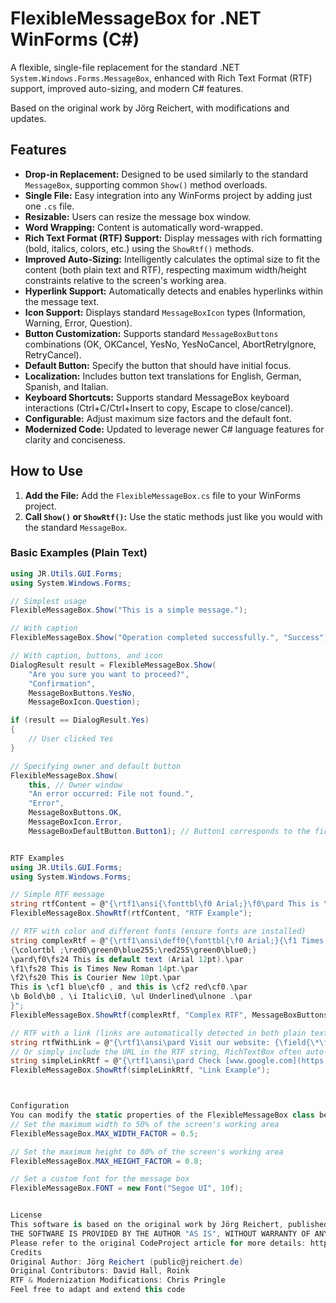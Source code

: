 # FlexibleMessageBox for .NET WinForms (C#)

A flexible, single-file replacement for the standard .NET `System.Windows.Forms.MessageBox`, enhanced with Rich Text Format (RTF) support, improved auto-sizing, and modern C# features.

Based on the original work by Jörg Reichert, with modifications and updates.

## Features

* **Drop-in Replacement:** Designed to be used similarly to the standard `MessageBox`, supporting common `Show()` method overloads.
* **Single File:** Easy integration into any WinForms project by adding just one `.cs` file.
* **Resizable:** Users can resize the message box window.
* **Word Wrapping:** Content is automatically word-wrapped.
* **Rich Text Format (RTF) Support:** Display messages with rich formatting (bold, italics, colors, etc.) using the `ShowRtf()` methods.
* **Improved Auto-Sizing:** Intelligently calculates the optimal size to fit the content (both plain text and RTF), respecting maximum width/height constraints relative to the screen's working area.
* **Hyperlink Support:** Automatically detects and enables hyperlinks within the message text.
* **Icon Support:** Displays standard `MessageBoxIcon` types (Information, Warning, Error, Question).
* **Button Customization:** Supports standard `MessageBoxButtons` combinations (OK, OKCancel, YesNo, YesNoCancel, AbortRetryIgnore, RetryCancel).
* **Default Button:** Specify the button that should have initial focus.
* **Localization:** Includes button text translations for English, German, Spanish, and Italian.
* **Keyboard Shortcuts:** Supports standard MessageBox keyboard interactions (Ctrl+C/Ctrl+Insert to copy, Escape to close/cancel).
* **Configurable:** Adjust maximum size factors and the default font.
* **Modernized Code:** Updated to leverage newer C# language features for clarity and conciseness.

## How to Use

1.  **Add the File:** Add the `FlexibleMessageBox.cs` file to your WinForms project.
2.  **Call `Show()` or `ShowRtf()`:** Use the static methods just like you would with the standard `MessageBox`.

### Basic Examples (Plain Text)

```csharp
using JR.Utils.GUI.Forms;
using System.Windows.Forms;

// Simplest usage
FlexibleMessageBox.Show("This is a simple message.");

// With caption
FlexibleMessageBox.Show("Operation completed successfully.", "Success");

// With caption, buttons, and icon
DialogResult result = FlexibleMessageBox.Show(
    "Are you sure you want to proceed?",
    "Confirmation",
    MessageBoxButtons.YesNo,
    MessageBoxIcon.Question);

if (result == DialogResult.Yes)
{
    // User clicked Yes
}

// Specifying owner and default button
FlexibleMessageBox.Show(
    this, // Owner window
    "An error occurred: File not found.",
    "Error",
    MessageBoxButtons.OK,
    MessageBoxIcon.Error,
    MessageBoxDefaultButton.Button1); // Button1 corresponds to the first button (e.g., OK)


RTF Examples
using JR.Utils.GUI.Forms;
using System.Windows.Forms;

// Simple RTF message
string rtfContent = @"{\rtf1\ansi{\fonttbl\f0 Arial;}\f0\pard This is \b bold\b0, this is \i italic\i0.}";
FlexibleMessageBox.ShowRtf(rtfContent, "RTF Example");

// RTF with color and different fonts (ensure fonts are installed)
string complexRtf = @"{\rtf1\ansi\deff0{\fonttbl{\f0 Arial;}{\f1 Times New Roman;}{\f2 Courier New;}}
{\colortbl ;\red0\green0\blue255;\red255\green0\blue0;}
\pard\f0\fs24 This is default text (Arial 12pt).\par
\f1\fs28 This is Times New Roman 14pt.\par
\f2\fs20 This is Courier New 10pt.\par
This is \cf1 blue\cf0 , and this is \cf2 red\cf0.\par
\b Bold\b0 , \i Italic\i0, \ul Underlined\ulnone .\par
}";
FlexibleMessageBox.ShowRtf(complexRtf, "Complex RTF", MessageBoxButtons.OK, MessageBoxIcon.Information);

// RTF with a link (links are automatically detected in both plain text and RTF)
string rtfWithLink = @"{\rtf1\ansi\pard Visit our website: {\field{\*\fldinst{HYPERLINK ""[http://www.example.com](http://www.example.com)""}}{\fldrslt{[www.example.com](https://www.example.com)}}}} for more info.\par}";
// Or simply include the URL in the RTF string, RichTextBox often auto-detects.
string simpleLinkRtf = @"{\rtf1\ansi\pard Check [www.google.com](https://www.google.com) \par}";
FlexibleMessageBox.ShowRtf(simpleLinkRtf, "Link Example");



Configuration
You can modify the static properties of the FlexibleMessageBox class before calling any Show methods, typically during application startup:
// Set the maximum width to 50% of the screen's working area
FlexibleMessageBox.MAX_WIDTH_FACTOR = 0.5;

// Set the maximum height to 80% of the screen's working area
FlexibleMessageBox.MAX_HEIGHT_FACTOR = 0.8;

// Set a custom font for the message box
FlexibleMessageBox.FONT = new Font("Segoe UI", 10f);


License
This software is based on the original work by Jörg Reichert, published at CodeProject. The original license statement is included below:
THE SOFTWARE IS PROVIDED BY THE AUTHOR "AS IS", WITHOUT WARRANTY OF ANY KIND, EXPRESS OR IMPLIED. IN NO EVENT SHALL THE AUTHOR BE LIABLE FOR ANY CLAIM, DAMAGES OR OTHER LIABILITY ARISING FROM, OUT OF OR IN CONNECTION WITH THE SOFTWARE OR THE USE OF THIS SOFTWARE.
Please refer to the original CodeProject article for more details: http://www.codeproject.com/Articles/601900/FlexibleMessageBox
Credits
Original Author: Jörg Reichert (public@jreichert.de)
Original Contributors: David Hall, Roink
RTF & Modernization Modifications: Chris Pringle
Feel free to adapt and extend this code
